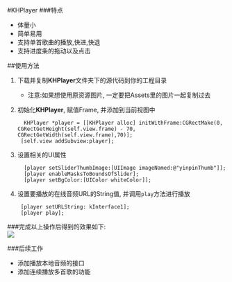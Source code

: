 #KHPlayer
###特点
- 体量小
- 简单易用
- 支持单首歌曲的播放,快进,快退
- 支持进度条的拖动以及点击


##使用方法
1. 下载并复制**KHPlayer**文件夹下的源代码到你的工程目录
	- 注意:如果想使用原资源图片, 一定要把Assets里的图片一起复制过去
2. 初始化**KHPlayer**, 赋值Frame, 并添加到当前视图中

		 KHPlayer *player = [[KHPlayer alloc] initWithFrame:CGRectMake(0, CGRectGetHeight(self.view.frame) - 70, CGRectGetWidth(self.view.frame),70)];
 		[self.view addSubview:player];

3. 设置相关的UI属性

		 [player setSliderThumbImage:[UIImage imageNamed:@"yinpinThumb"]];
		 [player enableMasksToBoundsOfSlider];
		 [player setBgColor:[UIColor whiteColor]];

4. 设置要播放的在线音频URL的String值, 并调用`play`方法进行播放

		[player setURLString: kInterface1]; 
		[player play];


###完成以上操作后得到的效果如下:  
![](http://a3.qpic.cn/psb?/V10VS2G12cCf7H/zDQgPgk6VHWpXoxzgjkNwyb5yDw9oZ4Zwj6vFnoB7fM!/b/dMgAAAAAAAAA&bo=bgGUAgAAAAACFMk!&rf=viewer_4)

###后续工作
- 添加播放本地音频的接口
- 添加连续播放多首歌的功能
